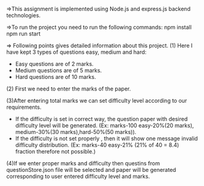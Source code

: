 =>This assignment is implemented using Node.js and express.js backend technologies.

=>To run the project you need to run the following commands:
npm install 
npm run start

=> Following points gives detailed information about this project.
(1) Here I have kept 3 types of questions easy, medium and hard:
- Easy questions are of 2 marks.
- Medium questions are of 5 marks.
- Hard questions are of 10 marks.

(2) First we need to enter the marks of the paper.

(3)After entering total marks we can set difficulty level according to our requirements.
- If the difficulty is set in correct way, the question paper with desired difficulty level will be generated. (Ex: marks-100  easy-20%(20 marks), medium-30%(30 marks),hard-50%(50 marks)).
- If the difficulty is not set properly , then it will show one message invalid difficulty distribution. (Ex: marks-40  easy-21% (21% of 40 = 8.4) fraction therefore not possible.)

(4)If we enter proper marks and difficulty then questins from questionStore.json file will be selected and paper will be generated corresponding to user entered difficulty level and marks.



